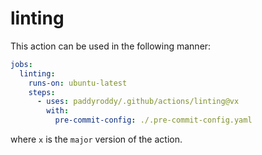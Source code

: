 # linting

This action can be used in the following manner:

```yaml
jobs:
  linting:
    runs-on: ubuntu-latest
    steps:
      - uses: paddyroddy/.github/actions/linting@vx
        with:
          pre-commit-config: ./.pre-commit-config.yaml
```

where `x` is the `major` version of the action.
